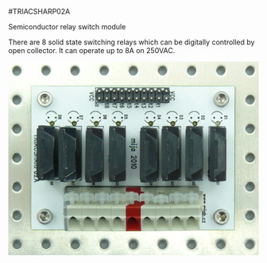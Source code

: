 <!--- AUTOgen ---> <!--- Please remove this line after manually editing --->
<!--- Created:2017-01-02T14:38:45.824620: ---> 
<!--- Author:Mlab: ---> 
<!--- AuthorEmail:email@mlab.cz: ---> 
<!--- Tags:None: ---> 
<!--- Ust:None: ---> 
<!--- Name:TRIACSHARP02A: --->
#TRIACSHARP02A 
<!--- LongName --->
Semiconductor relay switch module
<!--- ELongName ---> 

<!--- Lead --->
There are 8 solid state switching relays which can be digitally controlled by open collector. It can operate up to 8A on 250VAC.
<!--- ELead ---> 

![LeadImg](DOC/SRC/img//TRIACSHARP02A_Top_Big.jpg) 


​
​
<!--- Description --->
<!--- EDescription --->
<!--- Content --->
<!--- EContent --->
            